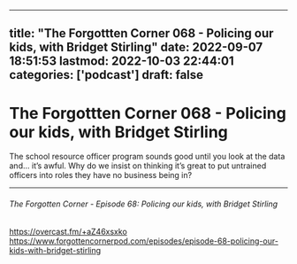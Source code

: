 
---
title: "The Forgottten Corner 068 -  Policing our kids, with Bridget Stirling"
date: 2022-09-07 18:51:53
lastmod: 2022-10-03 22:44:01
categories: ['podcast']
draft: false
---


# The Forgottten Corner 068 -  Policing our kids, with Bridget Stirling
The school resource officer program sounds good until you look at the data and… it’s awful. Why do we insist on thinking it’s great to put untrained officers into roles they have no business being in?

---
###### The Forgotten Corner - Episode 68: Policing our kids, with Bridget Stirling

https://overcast.fm/+aZ46xsxko  
https://www.forgottencornerpod.com/episodes/episode-68-policing-our-kids-with-bridget-stirling

<!-- #public #podcast -->

<!-- {BearID:9BA37640-83E4-474F-975F-0889906E0828-18032-0000043C4C2FC233} -->
